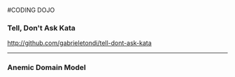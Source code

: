 #CODING DOJO

### Tell, Don't Ask Kata

http://github.com/gabrieletondi/tell-dont-ask-kata

---

### Anemic Domain Model
 
